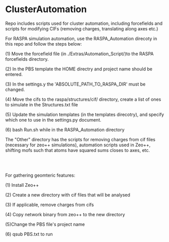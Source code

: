 # ClusterAutomation
Repo includes scripts used for cluster automation, including forcefields and scripts for modifying CIFs (removing charges, translating along axes etc.)


For RASPA simulation automation, use the RASPA_Automation direcoty in this repo and follow the steps below:

(1) Move the forcefield file (in ./Extras/Automation_Script/)to the RASPA forcefields directory.

(2) In the PBS template the HOME directry and project name should be entered.

(3) In the settings.y the 'ABSOLUTE_PATH_TO_RASPA_DIR' must be changed.

(4) Move the cifs to the raspa/structures/cif/ directory, create a list of ones to simulate in the Structures.txt file

(5) Update the simulation templates (in the templates direcotry), and specify which one to use in the settings.py document.

(6) bash Run.sh while in the RASPA_Automation directory



The "Other" directory has the scripts for removing charges from cif files (necessary for zeo++ simulations), automation scripts used in Zeo++, shifting mofs such that atoms have squared sums closes to axes, etc. 




<br>
<br>

For gathering geomteric features:

(1) Install Zeo++

(2) Create a new directory with cif files that will be analysed

(3) If applicable, remove charges from cifs

(4) Copy network binary from zeo++ to the new directory

(5)Change the PBS file's project name

(6) qsub PBS.txt to run
